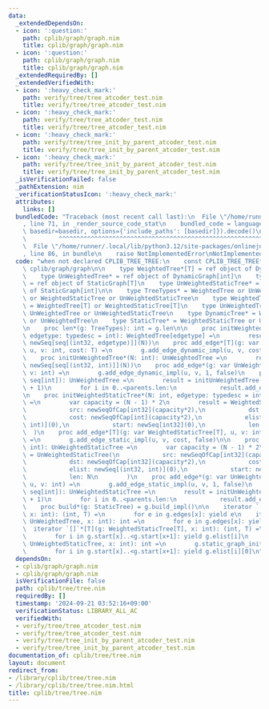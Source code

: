 ```yaml
---
data:
  _extendedDependsOn:
  - icon: ':question:'
    path: cplib/graph/graph.nim
    title: cplib/graph/graph.nim
  - icon: ':question:'
    path: cplib/graph/graph.nim
    title: cplib/graph/graph.nim
  _extendedRequiredBy: []
  _extendedVerifiedWith:
  - icon: ':heavy_check_mark:'
    path: verify/tree/tree_atcoder_test.nim
    title: verify/tree/tree_atcoder_test.nim
  - icon: ':heavy_check_mark:'
    path: verify/tree/tree_atcoder_test.nim
    title: verify/tree/tree_atcoder_test.nim
  - icon: ':heavy_check_mark:'
    path: verify/tree/tree_init_by_parent_atcoder_test.nim
    title: verify/tree/tree_init_by_parent_atcoder_test.nim
  - icon: ':heavy_check_mark:'
    path: verify/tree/tree_init_by_parent_atcoder_test.nim
    title: verify/tree/tree_init_by_parent_atcoder_test.nim
  _isVerificationFailed: false
  _pathExtension: nim
  _verificationStatusIcon: ':heavy_check_mark:'
  attributes:
    links: []
  bundledCode: "Traceback (most recent call last):\n  File \"/home/runner/.local/lib/python3.12/site-packages/onlinejudge_verify/documentation/build.py\"\
    , line 71, in _render_source_code_stat\n    bundled_code = language.bundle(stat.path,\
    \ basedir=basedir, options={'include_paths': [basedir]}).decode()\n          \
    \         ^^^^^^^^^^^^^^^^^^^^^^^^^^^^^^^^^^^^^^^^^^^^^^^^^^^^^^^^^^^^^^^^^^^^^^^^^^^^^^^^^\n\
    \  File \"/home/runner/.local/lib/python3.12/site-packages/onlinejudge_verify/languages/nim.py\"\
    , line 86, in bundle\n    raise NotImplementedError\nNotImplementedError\n"
  code: "when not declared CPLIB_TREE_TREE:\n    const CPLIB_TREE_TREE* = 1\n    include\
    \ cplib/graph/graph\n\n    type WeightedTree*[T] = ref object of DynamicGraph[T]\n\
    \    type UnWeightedTree* = ref object of DynamicGraph[int]\n    type WeightedStaticTree*[T]\
    \ = ref object of StaticGraph[T]\n    type UnWeightedStaticTree* = ref object\
    \ of StaticGraph[int]\n\n    type TreeTypes* = WeightedTree or UnWeightedTree\
    \ or WeightedStaticTree or UnWeightedStaticTree\n    type WeightedTreeTypes*[T]\
    \ = WeightedTree[T] or WeightedStaticTree[T]\n    type UnWeightedTreeTypes* =\
    \ UnWeightedTree or UnWeightedStaticTree\n    type DynamicTree* = WeightedTree\
    \ or UnWeightedTree\n    type StaticTree* = WeightedStaticTree or UnWeightedStaticTree\n\
    \n    proc len*(g: TreeTypes): int = g.len\n\n    proc initWeightedTree*(N: int,\
    \ edgetype: typedesc = int): WeightedTree[edgetype] =\n        result = WeightedTree[edgetype](edges:\
    \ newSeq[seq[(int32, edgetype)]](N))\n    proc add_edge*[T](g: var WeightedTree[T],\
    \ u, v: int, cost: T) =\n        g.add_edge_dynamic_impl(u, v, cost, false)\n\n\
    \    proc initUnWeightedTree*(N: int): UnWeightedTree =\n        result = UnWeightedTree(edges:\
    \ newSeq[seq[(int32, int)]](N))\n    proc add_edge*(g: var UnWeightedTree, u,\
    \ v: int) =\n        g.add_edge_dynamic_impl(u, v, 1, false)\n    proc initUnWeightedTree*(parents:\
    \ seq[int]): UnWeightedTree =\n        result = initUnWeightedTree(parents.len\
    \ + 1)\n        for i in 0..<parents.len:\n            result.add_edge(i+1, parents[i])\n\
    \n    proc initWeightedStaticTree*(N: int, edgetype: typedesc = int): WeightedStaticTree[edgetype]\
    \ =\n        var capacity = (N - 1) * 2\n        result = WeightedStaticTree[edgetype](\n\
    \            src: newSeqOfCap[int32](capacity*2),\n            dst: newSeqOfCap[int32](capacity*2),\n\
    \            cost: newSeqOfCap[int](capacity*2),\n            elist: newSeq[(int32,\
    \ int)](0),\n            start: newSeq[int32](0),\n            len: N\n      \
    \  )\n    proc add_edge*[T](g: var WeightedStaticTree[T], u, v: int, cost: T)\
    \ =\n        g.add_edge_static_impl(u, v, cost, false)\n\n    proc initUnWeightedStaticTree*(N:\
    \ int): UnWeightedStaticTree =\n        var capacity = (N - 1) * 2\n        result\
    \ = UnWeightedStaticTree(\n            src: newSeqOfCap[int32](capacity*2),\n\
    \            dst: newSeqOfCap[int32](capacity*2),\n            cost: newSeqOfCap[int](capacity*2),\n\
    \            elist: newSeq[(int32, int)](0),\n            start: newSeq[int32](0),\n\
    \            len: N\n        )\n    proc add_edge*(g: var UnWeightedStaticTree,\
    \ u, v: int) =\n        g.add_edge_static_impl(u, v, 1, false)\n    proc initUnWeightedStaticTree*(parents:\
    \ seq[int]): UnWeightedStaticTree =\n        result = initUnWeightedStaticTree(parents.len\
    \ + 1)\n        for i in 0..<parents.len:\n            result.add_edge(i+1, parents[i])\n\
    \    proc build*(g: StaticTree) = g.build_impl()\n\n    iterator `[]`*[T](g: WeightedTree[T],\
    \ x: int): (int, T) =\n        for e in g.edges[x]: yield e\n    iterator `[]`*(g:\
    \ UnWeightedTree, x: int): int =\n        for e in g.edges[x]: yield e[0]\n  \
    \  iterator `[]`*[T](g: WeightedStaticTree[T], x: int): (int, T) =\n        g.static_graph_initialized_check()\n\
    \        for i in g.start[x]..<g.start[x+1]: yield g.elist[i]\n    iterator `[]`*(g:\
    \ UnWeightedStaticTree, x: int): int =\n        g.static_graph_initialized_check()\n\
    \        for i in g.start[x]..<g.start[x+1]: yield g.elist[i][0]\n"
  dependsOn:
  - cplib/graph/graph.nim
  - cplib/graph/graph.nim
  isVerificationFile: false
  path: cplib/tree/tree.nim
  requiredBy: []
  timestamp: '2024-09-21 03:52:16+09:00'
  verificationStatus: LIBRARY_ALL_AC
  verifiedWith:
  - verify/tree/tree_atcoder_test.nim
  - verify/tree/tree_atcoder_test.nim
  - verify/tree/tree_init_by_parent_atcoder_test.nim
  - verify/tree/tree_init_by_parent_atcoder_test.nim
documentation_of: cplib/tree/tree.nim
layout: document
redirect_from:
- /library/cplib/tree/tree.nim
- /library/cplib/tree/tree.nim.html
title: cplib/tree/tree.nim
---
```

